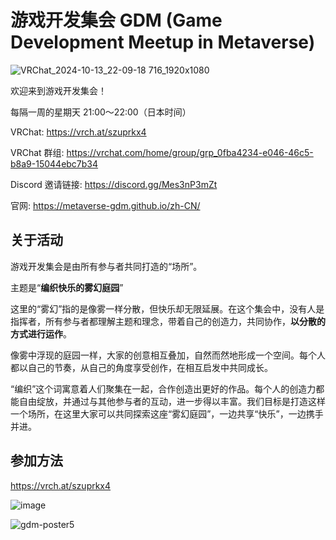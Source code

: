 # 游戏开发集会 GDM (Game Development Meetup in Metaverse)
![VRChat_2024-10-13_22-09-18 716_1920x1080](https://github.com/user-attachments/assets/56a7376d-e72f-4f7f-846d-507489fd53ed)

欢迎来到游戏开发集会！

每隔一周的星期天 21:00～22:00（日本时间）

VRChat: https://vrch.at/szuprkx4

VRChat 群组: https://vrchat.com/home/group/grp_0fba4234-e046-46c5-b8a9-15044ebc7b34

Discord 邀请链接: https://discord.gg/Mes3nP3mZt

官网: https://metaverse-gdm.github.io/zh-CN/

## 关于活动

游戏开发集会是由所有参与者共同打造的“场所”。

主题是“**编织快乐的雾幻庭园**”

这里的“雾幻”指的是像雾一样分散，但快乐却无限延展。在这个集会中，没有人是指挥者，所有参与者都理解主题和理念，带着自己的创造力，共同协作，**以分散的方式进行运作**。

像雾中浮现的庭园一样，大家的创意相互叠加，自然而然地形成一个空间。每个人都以自己的节奏，从自己的角度享受创作，在相互启发中共同成长。

“编织”这个词寓意着人们聚集在一起，合作创造出更好的作品。每个人的创造力都能自由绽放，并通过与其他参与者的互动，进一步得以丰富。我们目标是打造这样一个场所，在这里大家可以共同探索这座“雾幻庭园”，一边共享“快乐”，一边携手并进。

## 参加方法

https://vrch.at/szuprkx4


![image](https://github.com/metaverse-gdm/.github/assets/38463346/ea82477e-7ac4-4d16-9404-d3fa0f5693b1)

![gdm-poster5](https://github.com/user-attachments/assets/65d97a0e-ab76-4ca0-ac5d-db4624723a70)
